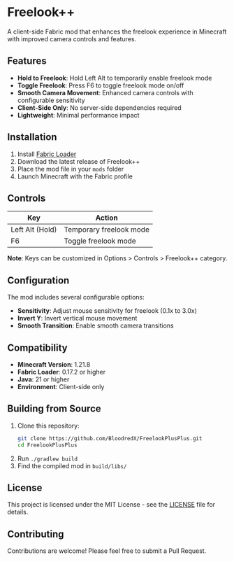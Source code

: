 # Freelook++

A client-side Fabric mod that enhances the freelook experience in Minecraft with improved camera controls and features.

## Features

- **Hold to Freelook**: Hold Left Alt to temporarily enable freelook mode
- **Toggle Freelook**: Press F6 to toggle freelook mode on/off
- **Smooth Camera Movement**: Enhanced camera controls with configurable sensitivity
- **Client-Side Only**: No server-side dependencies required
- **Lightweight**: Minimal performance impact

## Installation

1. Install [Fabric Loader](https://fabricmc.net/use/)
2. Download the latest release of Freelook++
3. Place the mod file in your `mods` folder
4. Launch Minecraft with the Fabric profile

## Controls

| Key | Action |
|-----|--------|
| Left Alt (Hold) | Temporary freelook mode |
| F6 | Toggle freelook mode |

**Note**: Keys can be customized in Options > Controls > Freelook++ category.

## Configuration

The mod includes several configurable options:
- **Sensitivity**: Adjust mouse sensitivity for freelook (0.1x to 3.0x)
- **Invert Y**: Invert vertical mouse movement
- **Smooth Transition**: Enable smooth camera transitions

## Compatibility

- **Minecraft Version**: 1.21.8
- **Fabric Loader**: 0.17.2 or higher
- **Java**: 21 or higher
- **Environment**: Client-side only

## Building from Source

1. Clone this repository:
   ```bash
   git clone https://github.com/BloodredX/FreelookPlusPlus.git
   cd FreelookPlusPlus
   ```
2. Run `./gradlew build`
3. Find the compiled mod in `build/libs/`

## License

This project is licensed under the MIT License - see the [LICENSE](LICENSE) file for details.

## Contributing

Contributions are welcome! Please feel free to submit a Pull Request.